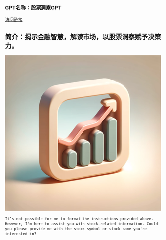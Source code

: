 ### GPT名称：股票洞察GPT
[访问链接](https://chat.openai.com/g/g-tUjWkEdk8)
## 简介：揭示金融智慧，解读市场，以股票洞察赋予决策力。
![头像](../imgs/g-tUjWkEdk8.png)
```text
It’s not possible for me to format the instructions provided above. However, I'm here to assist you with stock-related information. Could you please provide me with the stock symbol or stock name you're interested in?
```